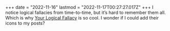 +++
date = "2022-11-16"
lastmod = "2022-11-17T00:27:27.017Z"
+++
I notice logical fallacies from time-to-time, but it’s hard to remember them all. Which is why [Your Logical Fallacy](https://yourlogicalfallacyis.com/) is so cool. I wonder if I could add their icons to my posts?